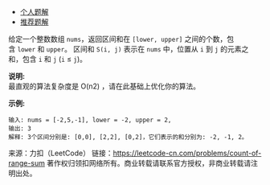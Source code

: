 * [个人题解](https://leetcode-cn.com/problems/count-of-range-sum/solution/multisetgui-bing-pai-xu-tong-su-jiang-jie-by-lzh_y/)
* [推荐题解](https://leetcode-cn.com/problems/count-of-range-sum/solution/327qu-jian-he-de-ge-shu-ti-jie-zong-he-by-xu-yuan-/)

给定一个整数数组 ```nums```，返回区间和在 ```[lower, upper]``` 之间的个数，包含 ```lower``` 和 ```upper```。
区间和 ```S(i, j)``` 表示在 ```nums``` 中，位置从 ```i``` 到 ```j``` 的元素之和，包含 ```i``` 和 ```j``` (```i``` ≤ ```j```)。

**说明:**  
最直观的算法复杂度是 O(n2) ，请在此基础上优化你的算法。

**示例:**
```
输入: nums = [-2,5,-1], lower = -2, upper = 2,
输出: 3 
解释: 3个区间分别是: [0,0], [2,2], [0,2]，它们表示的和分别为: -2, -1, 2。
```
来源：力扣（LeetCode）
链接：https://leetcode-cn.com/problems/count-of-range-sum
著作权归领扣网络所有。商业转载请联系官方授权，非商业转载请注明出处。

